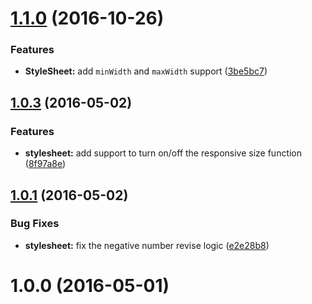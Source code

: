 <a name="1.1.0"></a>
# [1.1.0](https://github.com/xgfe/react-native-stylesheet-xg/compare/v1.0.3...v1.1.0) (2016-10-26)


### Features

* **StyleSheet:** add `minWidth` and `maxWidth` support ([3be5bc7](https://github.com/xgfe/react-native-stylesheet-xg/commit/3be5bc7))



<a name="1.0.3"></a>
## [1.0.3](https://github.com/xgfe/react-native-stylesheet-xg/compare/v1.0.1...v1.0.3) (2016-05-02)


### Features

* **stylesheet:** add support to turn on/off the responsive size function ([8f97a8e](https://github.com/xgfe/react-native-stylesheet-xg/commit/8f97a8e))



<a name="1.0.1"></a>
## [1.0.1](https://github.com/xgfe/react-native-stylesheet-xg/compare/v1.0.0...v1.0.1) (2016-05-02)


### Bug Fixes

* **stylesheet:** fix the negative number revise logic ([e2e28b8](https://github.com/xgfe/react-native-stylesheet-xg/commit/e2e28b8))



<a name="1.0.0"></a>
# 1.0.0 (2016-05-01)



